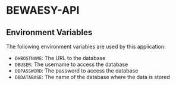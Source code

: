 # BEWAESY-API
## Environment Variables
The following environment variables are used by this application:
- ``DHBOSTNAME``: The URL to the database
- ``DBUSER``: The username to access the database
- ``DBPASSWORD``: The password to access the database
- ``DBDATABASE``: The name of the database where the data is stored
